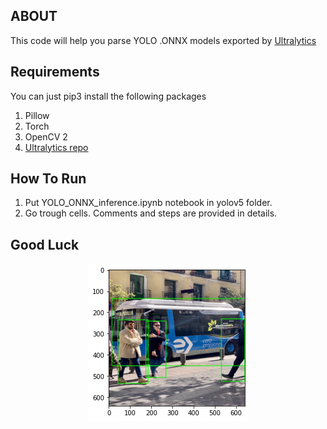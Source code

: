 ## ABOUT
This code will help you parse YOLO .ONNX models exported by [Ultralytics](https://github.com/ultralytics/yolov5)
## Requirements
You can just pip3 install the following packages
1. Pillow
1. Torch
1. OpenCV 2
1. [Ultralytics repo](https://github.com/ultralytics/yolov5)
## How To Run
1. Put YOLO_ONNX_inference.ipynb notebook in yolov5 folder.
1. Go trough cells. Comments and steps are provided in details. 

## Good Luck 
<p align="center">
  <img src="https://github.com/moured/YOLO-ONNX-Parse-Example/blob/main/bus.png?raw=true" /> 
</p>
